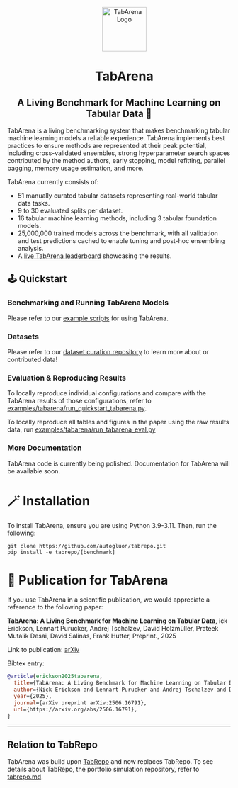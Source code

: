 
<div align="center">

<div id="user-content-toc">
  <ul align="center" style="list-style: none;">
    <summary>
      <img src="https://avatars.githubusercontent.com/u/210855230?s=200&v=4" width="100" alt="TabArena Logo"/>
      <h1>TabArena</h1>
    </summary>
  </ul>
</div>

## A  Living Benchmark for Machine Learning on Tabular Data 💫
</div>

TabArena is a living benchmarking system that makes benchmarking tabular machine learning models a reliable experience. TabArena implements best practices to ensure methods are represented at their peak potential, including cross-validated ensembles, strong hyperparameter search spaces contributed by the method authors, early stopping, model refitting, parallel bagging, memory usage estimation, and more.

TabArena currently consists of:

- 51 manually curated tabular datasets representing real-world tabular data tasks.
- 9 to 30 evaluated splits per dataset.
- 16 tabular machine learning methods, including 3 tabular foundation models.
- 25,000,000 trained models across the benchmark, with all validation and test predictions cached to enable tuning and post-hoc ensembling analysis.
- A [live TabArena leaderboard](https://huggingface.co/spaces/TabArena/leaderboard) showcasing the results.


## 🕹️ Quickstart

### Benchmarking and Running TabArena Models
Please refer to our [example scripts](https://github.com/TabArena/tabarena_benchmarking_examples/tree/main) for using TabArena.

### Datasets 
Please refer to our [dataset curation repository](https://github.com/TabArena/tabarena_dataset_curation) to learn more about or contributed data! 

### Evaluation & Reproducing Results
To locally reproduce individual configurations and compare with the TabArena results of those configurations, refer to [examples/tabarena/run_quickstart_tabarena.py](examples/tabarena/run_quickstart_tabarena.py).

To locally reproduce all tables and figures in the paper using the raw results data, run [examples/tabarena/run_tabarena_eval.py](examples/tabarena/run_tabarena_eval.py)

### More Documentation
TabArena code is currently being polished. Documentation for TabArena will be available soon.

# 🪄 Installation

To install TabArena, ensure you are using Python 3.9-3.11. Then, run the following:

```
git clone https://github.com/autogluon/tabrepo.git
pip install -e tabrepo/[benchmark]
```

# 📄 Publication for TabArena

If you use TabArena in a scientific publication, we would appreciate a reference to the following paper:

**TabArena: A Living Benchmark for Machine Learning on Tabular Data**, 
ick Erickson, Lennart Purucker, Andrej Tschalzev, David Holzmüller, Prateek Mutalik Desai, David Salinas, Frank Hutter, Preprint., 2025

Link to publication: [arXiv](https://arxiv.org/abs/2506.16791)

Bibtex entry:
```bibtex
@article{erickson2025tabarena,
  title={TabArena: A Living Benchmark for Machine Learning on Tabular Data}, 
  author={Nick Erickson and Lennart Purucker and Andrej Tschalzev and David Holzmüller and Prateek Mutalik Desai and David Salinas and Frank Hutter},
  year={2025},
  journal={arXiv preprint arXiv:2506.16791},
  url={https://arxiv.org/abs/2506.16791}, 
}
```


--- 
## Relation to TabRepo 

TabArena was build upon [TabRepo](https://arxiv.org/pdf/2311.02971) and now replaces TabRepo. To see details about TabRepo, the portfolio simulation repository, refer to [tabrepo.md](tabrepo.md).
